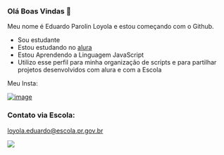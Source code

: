 ### Olá Boas Vindas 👋

Meu nome é Eduardo Parolin Loyola e estou começando com o Github.

- Sou estudante
- Estou estudando no [alura](https://www.alura.com.br)
- Estou Aprendendo a Linguagem JavaScript
- Utilizo esse perfil para minha organização de scripts e para partilhar projetos desenvolvidos com alura e com a Escola

Meu Insta:


[![image](https://github.com/EduardoParolinLoyola/EduardoParolinLoyola/assets/133017858/498c9700-f7ea-40a1-81c1-0510a49fbf0c)
]()

### Contato via Escola:

loyola.eduardo@escola.pr.gov.br

![](https://media.tenor.com/2GfXe70THN0AAAAM/italian-greyhound-relatable.gif)
